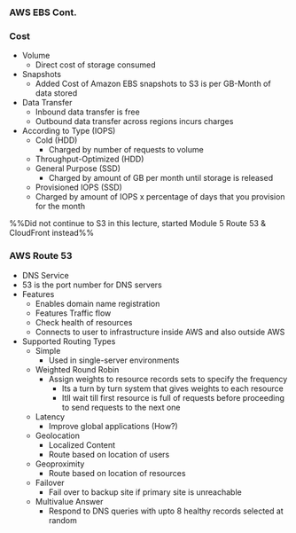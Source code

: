 ### AWS EBS Cont.

### Cost
- Volume
	- Direct cost of storage consumed
- Snapshots
	- Added Cost of Amazon EBS snapshots to S3 is per GB-Month of data stored
- Data Transfer
	- Inbound data transfer is free
	- Outbound data transfer across regions incurs charges
- According to Type (IOPS)
	- Cold (HDD)
		- Charged by number of requests to volume
	- Throughput-Optimized (HDD)
	- General Purpose (SSD)
		- Charged by amount of GB per month until storage is released
	- Provisioned IOPS (SSD)
	- Charged by amount of IOPS x percentage of days that you provision for the month

%%Did not continue to S3 in this lecture, started Module 5 Route 53 & CloudFront instead%%

### AWS Route 53
- DNS Service
- 53 is the port number for DNS servers
- Features
	- Enables domain name registration
	- Features Traffic flow
	- Check health of resources
	- Connects to user to infrastructure inside AWS and also outside AWS
- Supported Routing Types
	- Simple
		- Used in single-server environments
	- Weighted Round Robin 
		- Assign weights to resource records sets to specify the frequency 
			- Its a turn by turn system that gives weights to each resource
			- Itll wait till first resource is full of requests before proceeding to send requests to the next one
	- Latency
		- Improve global applications (How?)
	- Geolocation
		- Localized Content
		- Route based on location of users
	- Geoproximity
		- Route based on location of resources
	- Failover
		- Fail over to backup site if primary site is unreachable
	- Multivalue Answer
		- Respond to DNS queries with upto 8 healthy records selected at random
